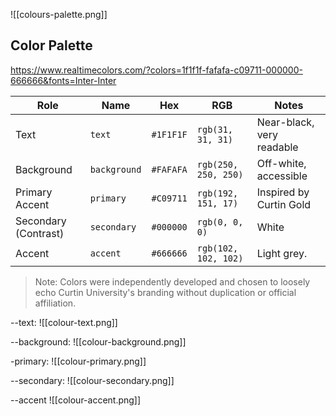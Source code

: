 
![[colours-palette.png]]
## Color Palette
https://www.realtimecolors.com/?colors=1f1f1f-fafafa-c09711-000000-666666&fonts=Inter-Inter

| Role                 | Name         | Hex       | RGB                  | Notes                     |
| -------------------- | ------------ | --------- | -------------------- | ------------------------- |
| Text                 | `text`       | `#1F1F1F` | `rgb(31, 31, 31)`    | Near-black, very readable |
| Background           | `background` | `#FAFAFA` | `rgb(250, 250, 250)` | Off-white, accessible     |
| Primary Accent       | `primary`    | `#C09711` | `rgb(192, 151, 17)`  | Inspired by Curtin Gold   |
| Secondary (Contrast) | `secondary`  | `#000000` | `rgb(0, 0, 0)`       | White                     |
| Accent               | `accent`     | `#666666` | `rgb(102, 102, 102)` | Light grey.               |

> Note: Colors were independently developed and chosen to loosely echo Curtin University's branding without duplication or official affiliation.


--text:
![[colour-text.png]]

--background:
![[colour-background.png]]

-primary:
![[colour-primary.png]]

--secondary:
![[colour-secondary.png]]

--accent
![[colour-accent.png]]


